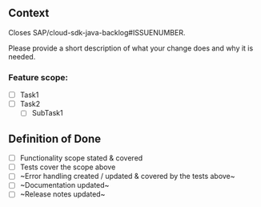 <!--
Thank your for contributing to the SAP Cloud SDK!
If this is your first contribution, please take a few minutes to read our [contribution guidelines](https://github.com/SAP/cloud-sdk-java/blob/main/CONTRIBUTING.md).

The following sections are designed to help you in providing context for your pull request.
-->
## Context
<!-- If there is a GitHub item, please insert it here: --> 

Closes SAP/cloud-sdk-java-backlog#ISSUENUMBER.


Please provide a short description of what your change does and why it is needed.

### Feature scope:

<!-- List any _done_ and _to be done_ tasks or steps here. -->
 
- [ ] Task1 
- [ ] Task2 
  - [ ] SubTask1 

## Definition of Done

<!--
Please fill in the below list. Check boxes to reflect that the items were either done or they do not apply. Please use ~strikethrough~ to mark items that do not apply. **Do not delete any items**. Only PRs with a complete list of all DoD items will be merged.

By default some items are marked not relevant because we don't need them frequently. Please still consider if they apply for your PR.
-->

- [ ] Functionality scope stated & covered
- [ ] Tests cover the scope above
- [ ] ~Error handling created / updated & covered by the tests above~
- [ ] ~Documentation updated~
- [ ] ~Release notes updated~

<!--
An example DoD that is not yet completed might look like this:

- [x] Functionality scope stated & covered
- [ ] Tests created / updated _according to the scope_ above
- [x] ~Error handling created / updated & covered by the tests above~
- [x] ~Documentation updated~
- [ ] ~Release notes updated~

Which would mean:

> I implemented the functionality and declared the scope of my changes in the description above. 
> I still have to add some tests but don't have to change any error handling or documentation.
> However, I have not yet considered if we need release notes. 
-->
